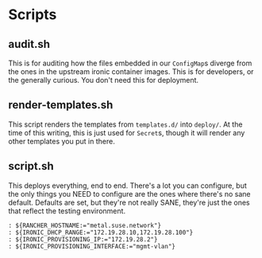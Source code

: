 # Scripts

## audit.sh

This is for auditing how the files embedded in our `ConfigMap`s diverge
from the ones in the upstream ironic container images. This is for
developers, or the generally curious. You don't need this for deployment.

## render-templates.sh

This script renders the templates from `templates.d/` into `deploy/`.
At the time of this writing, this is just used for `Secret`s, though it
will render any other templates you put in there.

## script.sh

This deploys everything, end to end. There's a lot you can configure,
but the only things you NEED to configure are the ones where there's
no sane default. Defaults are set, but they're not really SANE, they're
just the ones that reflect the testing environment.

```shell
: ${RANCHER_HOSTNAME:="metal.suse.network"}
: ${IRONIC_DHCP_RANGE:="172.19.28.10,172.19.28.100"}
: ${IRONIC_PROVISIONING_IP:="172.19.28.2"}
: ${IRONIC_PROVISIONING_INTERFACE:="mgmt-vlan"}
```
